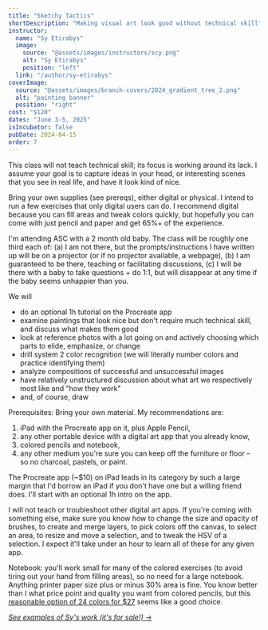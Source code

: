 ```yaml
---
title: "Sketchy Tactics"
shortDescription: "Making visual art look good without technical skill"
instructor:
  name: "Sy Etirabys"
  image:
    source: "@assets/images/instructors/scy.png"
    alt: "Sy Etirabys"
    position: "left"
  link: "/author/sy-etirabys"
coverImage:
  source: "@assets/images/branch-covers/2024_gradient_tree_2.png"
  alt: "painting banner"
  position: "right"
cost: "$120"
dates: "June 3-5, 2025"
isIncubator: false
pubDate: 2024-04-15
order: 7
---
```


This class will not teach technical skill; its focus is working around its lack. I assume your goal is to capture ideas in your head, or interesting scenes that you see in real life, and have it look kind of nice.

Bring your own supplies (see prereqs), either digital or physical. I intend to run a few exercises that only digital users can do. I recommend digital because you can fill areas and tweak colors quickly, but hopefully you can come with just pencil and paper and get 65%+ of the experience.

I'm attending ASC with a 2 month old baby. The class will be roughly one third each of: (a) I am not there, but the prompts/instructions I have written up will be on a projector (or if no projector available, a webpage), (b) I am guaranteed to be there, teaching or facilitating discussions, (c) I will be there with a baby to take questions + do 1:1, but will disappear at any time if the baby seems unhappier than you.

We will
- do an optional 1h tutorial on the Procreate app
- examine paintings that look nice but don't require much technical skill, and discuss what makes them good
- look at reference photos with a lot going on and actively choosing which parts to elide, emphasize, or change
- drill system 2 color recognition (we will literally number colors and practice identifying them)
- analyze compositions of successful and unsuccessful images
- have relatively unstructured discussion about what art we respectively most like and "how they work"
- and, of course, draw

Prerequisites: Bring your own material. My recommendations are: 
1. iPad with the Procreate app on it, plus Apple Pencil, 
2. any other portable device with a digital art app that you already know, 
3. colored pencils and notebook, 
4. any other medium you're sure you can keep off the furniture or floor – so no charcoal, pastels, or paint.

The Procreate app (~$10) on iPad leads in its category by such a large margin that I'd borrow an iPad if you don't have one but a willing friend does. I'll start with an optional 1h intro on the app.

I will not teach or troubleshoot other digital art apps. If you're coming with something else, make sure you know how to change the size and opacity of brushes, to create and merge layers, to pick colors off the canvas, to select an area, to resize and move a selection, and to tweak the HSV of a selection. I expect it'll take under an hour to learn all of these for any given app.

Notebook: you'll work small for many of the colored exercises (to avoid tiring out your hand from filling areas), so no need for a large notebook. Anything printer paper size plus or minus 30% area is fine. You know better than I what price point and quality you want from colored pencils, but this [reasonable option of 24 colors for $27](https://www.amazon.com/Derwent-Chromaflow-Sketching-Multicolor-Professional/dp/B08R7PC9LD) seems like a good choice.

_[See examples of Sy's work (it's for sale!) →](https://scyy.fi/art)_
